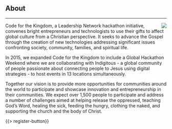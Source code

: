 ﻿## About
---
<img src="{{assets}}/images/earth.jpg" style="float:right"/>

Code for the Kingdom, a Leadership Network hackathon initiative, convenes bright entrepreneurs and technologists to use their gifts to affect global culture from a Christian perspective. It seeks to advance the Gospel through the creation of new technologies addressing significant issues confronting society, community, families, and spiritual life.

In 2015, we expanded Code for the Kingdom to include a Global Hackathon Weekend where we are collaborating with Indigitous - a global community of people passionate about connecting people to Jesus using digital strategies - to host events in 13 locations simultaneously. 

Together our vision is to provide more opportunities for communities around the world to participate and showcase innovation and entrepreneurship in their communities. We expect over 1,500 people to participate and address a number of challenges aimed at helping release the oppressed, teaching God’s Word, healing the sick, feeding the hungry, clothing the naked, and supporting the church and the body of Christ.

{{> register-button}}

